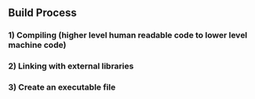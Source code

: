 ## Build Process
### 1) Compiling (higher level human readable code to lower level machine code)
### 2) Linking with external libraries
### 3) Create an executable file

<br>


